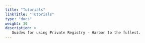 ```yaml
---
title: "Tutorials"
linkTitle: "Tutorials"
type: "docs"
weight: 30
description: >
   Guides for using Private Registry - Harbor to the fullest.
---
```

